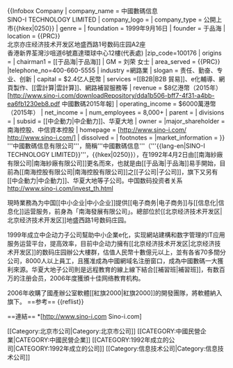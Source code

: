 {{Infobox Company
| company_name = 中國數碼信息<br>SINO-I TECHNOLOGY LIMITED
| company_logo = 
| company_type = 公開上市{{hkex|0250}}
| genre = 
| foundation = 1999年9月16日
| founder = 于品海
| location = {{PRC}}<br />北京亦庄经济技术开发区地盛西路1号数码庄园A2座 <br />香港新界荃灣沙咀道6號嘉達環球中心12樓(代表處)
|zip_code=100176
| origins = 
| chairman1 = [[于品海|于品海]]
| GM = 刘荣 女士
| area_served = {{PRC}}
|telephone_no=400-660-5555
| industry =網路業
| slogan = 责任、勤奋、专业、创新
| capital = $2.4亿人民幣
| services =[[B2B|B2B 貿易]]、e化輔導、網頁製作、[[雲計算|雲計算]]、網路補習服務等
| revenue = $8亿港幣（2015年） <ref>[http://www.sino-i.com/downloadRepository/dda1b506-bff7-4f31-a4bb-ea6fb1230eb8.pdf  中國數碼2015年報]</ref>
| operating_income = $6000萬港幣（2015年） 
| net_income = 
| num_employees = 8,000+
| parent = 
| divisions =
| subsid = [[中企動力|中企動力]]、华夏大地
| owner = 
|major_shareholder  = 南海控股、中信資本控股
| homepage = [http://www.sino-i.com/ http://www.sino-i.com/]
| dissolved = 
| footnotes = 
|market_information =
}}
'''中國數碼信息有限公司'''，簡稱'''中國數碼信息'''（'''{{lang-en|SINO-I TECHNOLOGY LIMITED}}'''，{{hkex|0250}}），在1992年4月2日由[[南海紗廠有限公司|南海紗廠有限公司]]更名而來，也就是由[[于品海|于品海]]易手開始，目前為[[南海控股有限公司|南海控股有限公司]]之[[子公司|子公司]]，旗下又另有[[中企動力|中企動力]]、华夏大地等子公司。<ref>中国数码投资者关系 http://www.sino-i.com/invest_th.html</ref>

現時業務為为中国[[中小企业|中小企业]]提供[[电子商务|电子商务]]与[[信息化|信息化]]运营服务，前身為「南海發展有限公司」。總部位於[[北京经济技术开发区|北京经济技术开发区]]地盛西路1号数码庄园。

1999年成立中企动力子公司幫助中小企業e化，实现網站建構和数字管理的IT应用服务运营平台，提高效率，目前中企动力擁有[[北京经济技术开发区|北京经济技术开发区]]的数码庄园辦公大樓群，估值人民幣十數億元以上，並有各省70多間分公司，8000人以上員工，且獲准成為中國網域名注册窗口，成為中國數碼一大獲利來源。华夏大地子公司則是远程教育的線上線下結合[[補習班|補習班]]，有数百万的注册会员，2006年度獲頒十佳网络教育机构。

2006年收購了國產辦公室軟體[[紅旗2000|紅旗2000]]的開發團隊，將軟體納入旗下。
==参考==
{{reflist}}

==連結==
*[http://www.sino-i.com Sino-i.com]


[[Category:北京市公司|Category:北京市公司]]
[[CATEGORY:中國民營企業|CATEGORY:中國民營企業]]
[[CATEGORY:1992年成立的公司|CATEGORY:1992年成立的公司]]
[[Category:信息技术公司|Category:信息技术公司]]